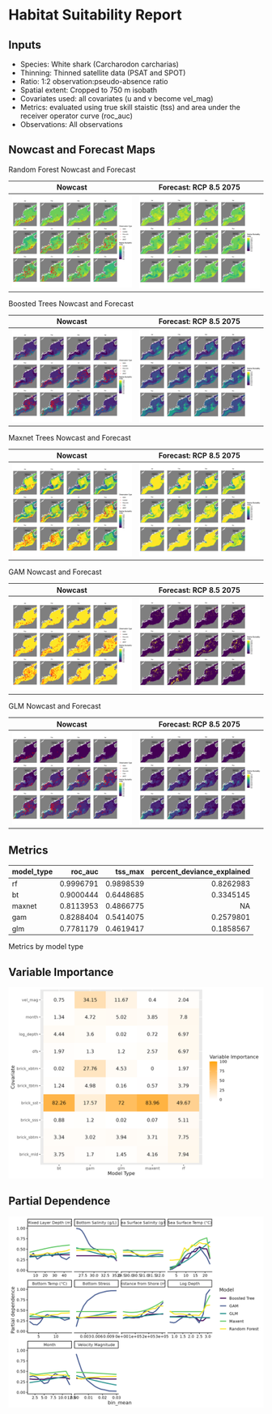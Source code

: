 Habitat Suitability Report
================

## Inputs

- Species: White shark (Carcharodon carcharias)
- Thinning: Thinned satellite data (PSAT and SPOT)
- Ratio: 1:2 observation:pseudo-absence ratio
- Spatial extent: Cropped to 750 m isobath
- Covariates used: all covariates (u and v become vel_mag)
- Metrics: evaluated using true skill staistic (tss) and area under the
  receiver operator curve (roc_auc)
- Observations: All observations

## Nowcast and Forecast Maps

Random Forest Nowcast and Forecast

| Nowcast | Forecast: RCP 8.5 2075 |
|:--:|:--:|
| ![](../../../../tidy_reports/versions/c21/100360/c21.100360.01_12_rf_compiled_casts.png) | ![](../../../../tidy_reports/versions/c21/100364/c21.100364.01_12_rf_compiled_casts.png) |

Boosted Trees Nowcast and Forecast

| Nowcast | Forecast: RCP 8.5 2075 |
|:--:|:--:|
| ![](../../../../tidy_reports/versions/c21/100360/c21.100360.01_12_bt_compiled_casts.png) | ![](../../../../tidy_reports/versions/c21/100364/c21.100364.01_12_bt_compiled_casts.png) |

Maxnet Trees Nowcast and Forecast

| Nowcast | Forecast: RCP 8.5 2075 |
|:--:|:--:|
| ![](../../../../tidy_reports/versions/c21/100360/c21.100360.01_12_maxent_compiled_casts.png) | ![](../../../../tidy_reports/versions/c21/100364/c21.100364.01_12_maxent_compiled_casts.png) |

GAM Nowcast and Forecast

| Nowcast | Forecast: RCP 8.5 2075 |
|:--:|:--:|
| ![](../../../../tidy_reports/versions/c21/100360/c21.100360.01_12_gam_compiled_casts.png) | ![](../../../../tidy_reports/versions/c21/100364/c21.100364.01_12_gam_compiled_casts.png) |

GLM Nowcast and Forecast

| Nowcast | Forecast: RCP 8.5 2075 |
|:--:|:--:|
| ![](../../../../tidy_reports/versions/c21/100360/c21.100360.01_12_glm_compiled_casts.png) | ![](../../../../tidy_reports/versions/c21/100364/c21.100364.01_12_glm_compiled_casts.png) |

## Metrics

| model_type |   roc_auc |   tss_max | percent_deviance_explained |
|:-----------|----------:|----------:|---------------------------:|
| rf         | 0.9996791 | 0.9898539 |                  0.8262983 |
| bt         | 0.9000444 | 0.6448685 |                  0.3345145 |
| maxnet     | 0.8113953 | 0.4866775 |                         NA |
| gam        | 0.8288404 | 0.5414075 |                  0.2579801 |
| glm        | 0.7781179 | 0.4619417 |                  0.1858567 |

Metrics by model type

## Variable Importance

![](m21.10036_tidy_compiled_files/figure-gfm/variable_importance-1.png)

## Partial Dependence

![](m21.10036_tidy_compiled_files/figure-gfm/partial_dependence-1.png)
